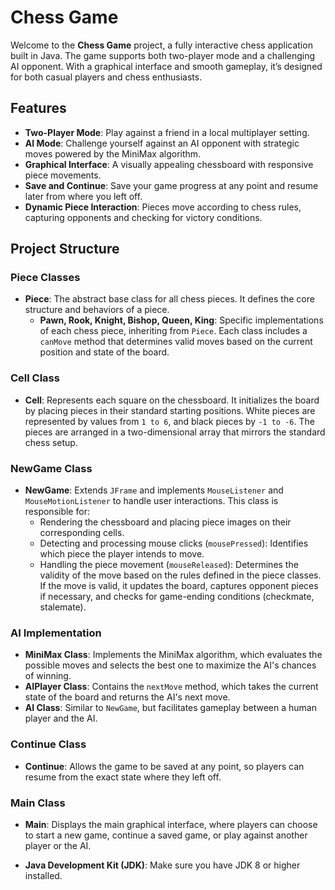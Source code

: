 # Chess Game

Welcome to the **Chess Game** project, a fully interactive chess application built in Java. The game supports both two-player mode and a challenging AI opponent. With a graphical interface and smooth gameplay, it’s designed for both casual players and chess enthusiasts.

## Features

- **Two-Player Mode**: Play against a friend in a local multiplayer setting.
- **AI Mode**: Challenge yourself against an AI opponent with strategic moves powered by the MiniMax algorithm.
- **Graphical Interface**: A visually appealing chessboard with responsive piece movements.
- **Save and Continue**: Save your game progress at any point and resume later from where you left off.
- **Dynamic Piece Interaction**: Pieces move according to chess rules, capturing opponents and checking for victory conditions.

## Project Structure

### Piece Classes

- **Piece**: The abstract base class for all chess pieces. It defines the core structure and behaviors of a piece.
  - **Pawn, Rook, Knight, Bishop, Queen, King**: Specific implementations of each chess piece, inheriting from `Piece`. Each class includes a `canMove` method that determines valid moves based on the current position and state of the board.

### Cell Class

- **Cell**: Represents each square on the chessboard. It initializes the board by placing pieces in their standard starting positions. White pieces are represented by values from `1 to 6`, and black pieces by `-1 to -6`. The pieces are arranged in a two-dimensional array that mirrors the standard chess setup.

### NewGame Class

- **NewGame**: Extends `JFrame` and implements `MouseListener` and `MouseMotionListener` to handle user interactions. This class is responsible for:
  - Rendering the chessboard and placing piece images on their corresponding cells.
  - Detecting and processing mouse clicks (`mousePressed`): Identifies which piece the player intends to move.
  - Handling the piece movement (`mouseReleased`): Determines the validity of the move based on the rules defined in the piece classes. If the move is valid, it updates the board, captures opponent pieces if necessary, and checks for game-ending conditions (checkmate, stalemate).

### AI Implementation

- **MiniMax Class**: Implements the MiniMax algorithm, which evaluates the possible moves and selects the best one to maximize the AI's chances of winning.
- **AIPlayer Class**: Contains the `nextMove` method, which takes the current state of the board and returns the AI's next move.
- **AI Class**: Similar to `NewGame`, but facilitates gameplay between a human player and the AI.

### Continue Class

- **Continue**: Allows the game to be saved at any point, so players can resume from the exact state where they left off.

### Main Class

- **Main**: Displays the main graphical interface, where players can choose to start a new game, continue a saved game, or play against another player or the AI.



- **Java Development Kit (JDK)**: Make sure you have JDK 8 or higher installed.




